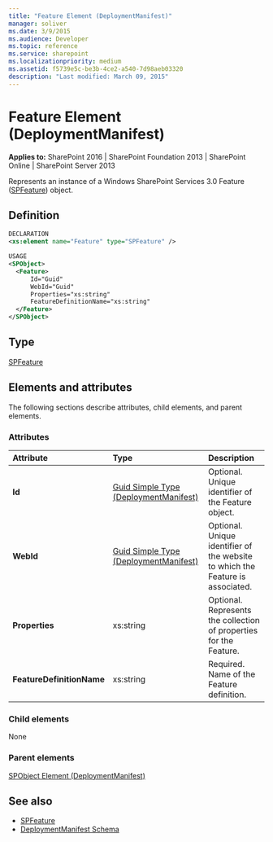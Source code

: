 ```yaml
---
title: "Feature Element (DeploymentManifest)"
manager: soliver
ms.date: 3/9/2015
ms.audience: Developer
ms.topic: reference
ms.service: sharepoint
ms.localizationpriority: medium
ms.assetid: f5739e5c-be3b-4ce2-a540-7d98aeb03320
description: "Last modified: March 09, 2015"
---
```


# Feature Element (DeploymentManifest)

**Applies to:** SharePoint 2016 | SharePoint Foundation 2013 | SharePoint Online | SharePoint Server 2013 
  
Represents an instance of a Windows SharePoint Services 3.0 Feature ([SPFeature](https://msdn.microsoft.com/library/Microsoft.SharePoint.SPFeature.aspx)) object. 

## Definition

```XML
DECLARATION
<xs:element name="Feature" type="SPFeature" />

USAGE
<SPObject>
  <Feature>
      Id="Guid"
      WebId="Guid"
      Properties="xs:string"
      FeatureDefinitionName="xs:string"
  </Feature>
</SPObject>

```

## Type

[SPFeature](https://msdn.microsoft.com/library/Microsoft.SharePoint.SPFeature.aspx)
  
## Elements and attributes

The following sections describe attributes, child elements, and parent elements.

### Attributes

|**Attribute**|**Type**|**Description**|
|:-----|:-----|:-----|
|**Id** <br/> |[Guid Simple Type (DeploymentManifest)](guid-simple-type-deploymentmanifest.md) <br/> |Optional. Unique identifier of the Feature object.  <br/> |
|**WebId** <br/> |[Guid Simple Type (DeploymentManifest)](guid-simple-type-deploymentmanifest.md) <br/> |Optional. Unique identifier of the website to which the Feature is associated.  <br/> |
|**Properties** <br/> |xs:string  <br/> |Optional. Represents the collection of properties for the Feature.  <br/> |
|**FeatureDefinitionName** <br/> |xs:string  <br/> |Required. Name of the Feature definition.  <br/> |
   
### Child elements

None
   
### Parent elements

[SPObject Element (DeploymentManifest)](spobject-element-deploymentmanifest.md)
   
## See also

- [SPFeature](https://msdn.microsoft.com/library/Microsoft.SharePoint.SPFeature.aspx)
- [DeploymentManifest Schema](deploymentmanifest-schema.md)

